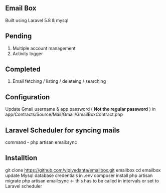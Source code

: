<h2>Email Box</h2>

Built using Laravel 5.8 & mysql

Pending
---------
1. Multiple account management
2. Activity logger

Completed
-------------
1. Email fetching / listing / deleteing / searching

Configuration
---------------
Update Gmail username & app password ( **Not the regular password** ) in app/Contracts/Source/Mail/Gmail/GmailBoxContract.php

Laravel Scheduler for syncing mails
--------------------------------------
command - php artisan email:sync

Installtion
--------------
git clone https://github.com/vipivedanta/emailbox.git emailbox
cd emailbox
update Mysql database credentials in .env
composer install
php artisan migrate
php artisan email:sync <- this has to be called in intervals or set to Laravel scheduler
